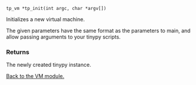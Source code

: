 `tp_vm *tp_init(int argc, char *argv[]) `


Initializes a new virtual machine.


The given parameters have the same format as the parameters to main, and
allow passing arguments to your tinypy scripts.

### Returns ###



The newly created tinypy instance.


[Back to the VM module.](VM.md)